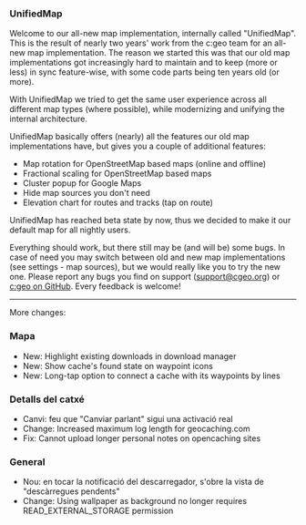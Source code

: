 ### UnifiedMap
Welcome to our all-new map implementation, internally called "UnifiedMap". This is the result of nearly two years' work from the c:geo team for an all-new map implementation. The reason we started this was that our old map implementations got increasingly hard to maintain and to keep (more or less) in sync feature-wise, with some code parts being ten years old (or more).

With UnifiedMap we tried to get the same user experience across all different map types (where possible), while modernizing and unifying the internal architecture.

UnifiedMap basically offers (nearly) all the features our old map implementations have, but gives you a couple of additional features:

- Map rotation for OpenStreetMap based maps (online and offline)
- Fractional scaling for OpenStreetMap based maps
- Cluster popup for Google Maps
- Hide map sources you don't need
- Elevation chart for routes and tracks (tap on route)

UnifiedMap has reached beta state by now, thus we decided to make it our default map for all nightly users.

Everything should work, but there still may be (and will be) some bugs. In case of need you may switch between old and new map implementations (see settings - map sources), but we would really like you to try the new one. Please report any bugs you find on support ([support@cgeo.org](mailto:support@cgeo.org)) or [c:geo on GitHub](github.com/cgeo/cgeo/issues). Every feedback is welcome!

---

More changes:

### Mapa
- New: Highlight existing downloads in download manager
- New: Show cache's found state on waypoint icons
- New: Long-tap option to connect a cache with its waypoints by lines

### Detalls del catxé
- Canvi: feu que "Canviar parlant" sigui una activació real
- Change: Increased maximum log length for geocaching.com
- Fix: Cannot upload longer personal notes on opencaching sites

### General
- Nou: en tocar la notificació del descarregador, s'obre la vista de "descàrregues pendents"
- Change: Using wallpaper as background no longer requires READ_EXTERNAL_STORAGE permission
